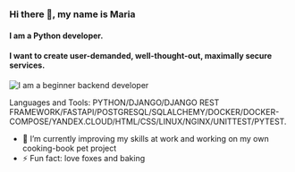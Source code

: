 ### Hi there 👋, my name is Maria
#### I am a Python developer.
#### I want to create user-demanded, well-thought-out, maximally secure services.
![I am a beginner backend developer](https://images.wallpaperscraft.ru/image/single/lisa_risunok_fon_yazyk_66520_2560x1080.jpg)


Languages and Tools: PYTHON/DJANGO/DJANGO REST FRAMEWORK/FASTAPI/POSTGRESQL/SQLALCHEMY/DOCKER/DOCKER-COMPOSE/YANDEX.CLOUD/HTML/CSS/LINUX/NGINX/UNITTEST/PYTEST.

- 🔭 I’m currently improving my skills at work and working on my own cooking-book pet project 
- ⚡ Fun fact: love foxes and baking 
